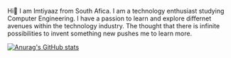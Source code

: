 Hi👋
I am Imtiyaaz from South Afica. I am a technology enthusiast studying Computer Engineering. 
I have a passion to learn and explore differnet avenues within the technology industry.
The thought that there is infinite possibilities to invent something new pushes me to learn more.

[![Anurag's GitHub stats](https://github-readme-stats.vercel.app/api?username=ImtiHart)](https://github.com/anuraghazra/github-readme-stats)
